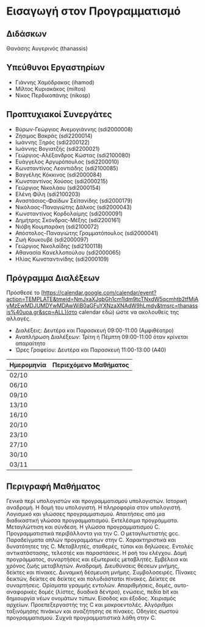 # Εισαγωγή στον Προγραμματισμό

## Διδάσκων

Θανάσης Αυγερινός (thanassis)

## Υπεύθυνοι Εργαστηρίων

* Γιάννης Χαμόδρακας (ihamod)
* Μίλτος Κυριακάκος (miltos)
* Νίκος Περδικοπάνης (nikosp)

## Προπτυχιακοί Συνεργάτες

* Βύρων-Γεώργιος Ανεμογιάννης (sdi2000008)
* Ζήσιμος Βακράς (sdi2200014)
* Ιωάννης Ξηρός (sdi2200122)
* Ιωάννης Βογιατζής (sdi2200021)
* Γεώργιος-Αλέξανδρος Κώστας (sdi2100080)
* Ευάγγελος Αργυρόπουλος (sdi2200010)
* Κωνσταντίνος Λεοντιάδης (sdi2100085)
* Βαγγέλης Κόκκινος (sdi2000084)
* Κωνσταντίνος Χούσος (sdi2000215)
* Γεώργιος Νικολάου (sdi2000154)
* Ελένη Φίλη (sdi2100203)
* Αναστάσιος-Φαίδων Σεϊτανίδης (sdi2000179)
* Νικόλαος-Παναγιώτης Δάλκος (sdi2000043)
* Κωνσταντίνος Κορδολαίμης (sdi2000091)
* Δημήτρης Σκόνδρας-Μέξης (sdi2200161)
* Νιόβη Κουμπαράκη (sdi2100072)
* Απόστολος-Παναγιώτης Γραμματόπουλος (sdi2000041)
* Ζωή Κουκουβέ (sdi2000097)
* Γεώργιος Νικολαΐδης (sdi2100118)
* Αθανασία Κανελλοπούλου (sdi2000065)
* Ηλίας Κωνσταντινίδης (sdi2000109)



## Πρόγραμμα Διαλέξεων

Πρόσθεσέ το [https://calendar.google.com/calendar/event?action=TEMPLATE&tmeid=NmJxaXJqbGh1cm1ldm9tcTNxdW5qcmhtb2tfMjAyMzEwMDJUMDYwMDAwWiB0aGFuYXNzaXNAdW9hLmdy&tmsrc=thanassis%40uoa.gr&scp=ALL](στο calendar εδώ) ώστε να ακολουθείς της αλλαγές.

* Διαλέξεις: Δευτέρα και Παρασκευή 09:00-11:00 (Αμφιθέατρο)
* Αναπλήρωση Διαλέξεων: Τρίτη ή Πέμπτη 09:00-11:00 όταν κρίνεται απαραίτητο
* Ώρες Γραφείου: Δευτέρα και Παρασκευή 11:00-13:00 (Α40)

| Ημερομηνία | Περιεχόμενο Μαθήματος |
| --- | --- |
| 02/10 | |
| 06/10 | |
| 09/10 | |
| 13/10 | |
| 16/10 | |
| 20/10 | |
| 23/10 | |
| 27/10 | |
| 30/10 | |
| 03/11 | |


## Περιγραφή Μαθήματος

Γενικά περί υπολογιστών και προγραμματισμού υπολογιστών. Ιστορική αναδρομή. Η δομή του υπολογιστή. Η πληροφορία στον υπολογιστή. Λογισμικό και γλώσσες προγραμματισμού. Απαιτήσεις από μια διαδικαστική γλώσσα προγραμματισμού. Εκτελέσιμα προγράμματα. Μεταγλώττιση και σύνδεση. Η γλώσσα προγραμματισμού C. Προγραμματιστικά περιβάλλοντα για την C. Ο μεταγλωττιστής gcc. Παραδείγματα απλών προγραμμάτων στην C. Χαρακτηριστικά και δυνατότητες της C. Μεταβλητές, σταθερές, τύποι και δηλώσεις. Εντολές αντικατάστασης, τελεστές και παραστάσεις. Η ροή του ελέγχου. Δομή προγράμματος, συναρτήσεις και εξωτερικές μεταβλητές. Εμβέλεια και χρόνος ζωής μεταβλητών. Αναδρομή. Διευθύνσεις θέσεων μνήμης, δείκτες και πίνακες. Δυναμική δέσμευση μνήμης. Συμβολοσειρές. Πίνακες δεικτών, δείκτες σε δείκτες και πολυδιάστατοι πίνακες. Δείκτες σε συναρτήσεις. Ορίσματα γραμμής εντολών. Απαριθμήσεις, δομές, αυτο-αναφορικές δομές (λίστες, δυαδικά δέντρα), ενώσεις, πεδία bit και δημιουργία νέων ονομάτων τύπων. Είσοδος και έξοδος. Χειρισμός αρχείων. Προεπεξεργαστής της C και μακροεντολές. Αλγόριθμοι ταξινόμησης πινάκων και αναζήτησης σε πίνακες. Οδηγίες σωστού προγραμματισμού. Συχνά προγραμματιστικά λάθη στην C.



